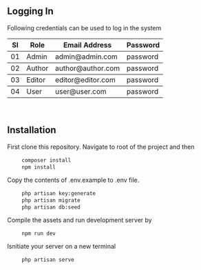 
## Logging In

Following credentials can be used to log in the system

<table>
    <thead>
       <tr>
            <th>Sl</th>
            <th>Role</th>
            <th>Email Address</th>
            <th>Password</th>
       </tr> 
    </thead>
    <tbody>
        <tr>
            <td>01</td>
            <td>Admin</td>
            <td>admin@admin.com</td>
            <td>password</td>
        </tr>
    </tbody>
        <tbody>
        <tr>
            <td>02</td>
            <td>Author</td>
            <td>author@author.com</td>
            <td>password</td>
        </tr>
    </tbody>
        <tbody>
        <tr>
            <td>03</td>
            <td>Editor</td>
            <td>editor@editor.com</td>
            <td>password</td>
        </tr>
    </tbody>
        <tbody>
        <tr>
            <td>04</td>
            <td>User</td>
            <td>user@user.com</td>
            <td>password</td>
        </tr>
    </tbody>
</table>
<br>



## Installation

First clone this repository. Navigate to root of the project and then

<pre>
    <code>composer install</code>
    <code>npm install</code>
</pre>

Copy the contents of .env.example to .env file.

<pre>
    <code>php artisan key:generate</code>
    <code>php artisan migrate</code>
    <code>php artisan db:seed</code>
</pre>

Compile the assets and run development server by

<pre>
    <code>npm run dev</code>
</pre>

Isnitiate your server on a new terminal

<pre>
    <code>php artisan serve</code>
</pre>

